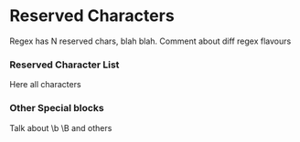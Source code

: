 # Reserved Characters

Regex has N reserved chars, blah blah.
Comment about diff regex flavours

### Reserved Character List
Here all characters

### Other Special blocks
Talk about \b \B and others